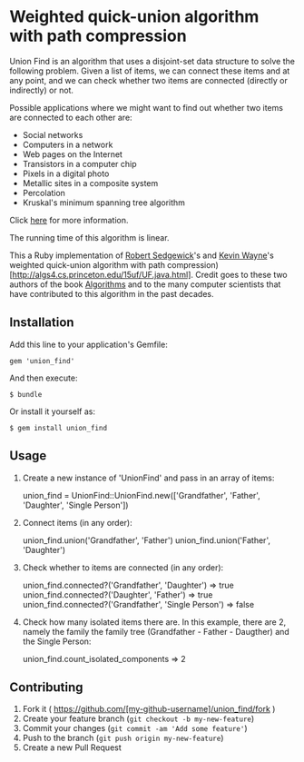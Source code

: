 # Weighted quick-union algorithm with path compression

Union Find is an algorithm that uses a disjoint-set data structure to solve the following problem. Given a list of items, we can connect these items and at any point, and we can check whether two items are connected (directly or indirectly) or not.

Possible applications where we might want to find out whether two items are connected to each other are:
* Social networks
* Computers in a network
* Web pages on the Internet
* Transistors in a computer chip
* Pixels in a digital photo
* Metallic sites in a composite system
* Percolation
* Kruskal's minimum spanning tree algorithm

Click [here](https://www.cs.princeton.edu/~rs/AlgsDS07/01UnionFind.pdf) for more information.

The running time of this algorithm is linear.

This a Ruby implementation of [Robert Sedgewick](http://www.cs.princeton.edu/~rs/)'s and [Kevin Wayne](http://www.cs.princeton.edu/~wayne/contact/)'s weighted quick-union algorithm with path compression)[http://algs4.cs.princeton.edu/15uf/UF.java.html]. Credit goes to these two authors of the book [Algorithms](http://www.amazon.com/gp/product/032157351X/ref=as_li_qf_sp_asin_il_tl?ie=UTF8&tag=algs4-20&linkCode=as2&camp=1789&creative=9325&creativeASIN=032157351X) and to the many computer scientists that have contributed to this algorithm in the past decades.

## Installation

Add this line to your application's Gemfile:

    gem 'union_find'

And then execute:

    $ bundle

Or install it yourself as:

    $ gem install union_find

## Usage

1. Create a new instance of 'UnionFind' and pass in an array of items:

    union_find = UnionFind::UnionFind.new(['Grandfather', 'Father', 'Daughter', 'Single Person'])

2. Connect items (in any order):

    union_find.union('Grandfather', 'Father')
    union_find.union('Father', 'Daughter')

3. Check whether to items are connected (in any order):

    union_find.connected?('Grandfather', 'Daughter')
    => true
    union_find.connected?('Daughter', 'Father')
    => true
    union_find.connected?('Grandfather', 'Single Person')
    => false

4. Check how many isolated items there are. In this example, there are 2, namely the family the family tree (Grandfather - Father - Daugther) and the Single Person:

    union_find.count_isolated_components
    => 2

## Contributing

1. Fork it ( https://github.com/[my-github-username]/union_find/fork )
2. Create your feature branch (`git checkout -b my-new-feature`)
3. Commit your changes (`git commit -am 'Add some feature'`)
4. Push to the branch (`git push origin my-new-feature`)
5. Create a new Pull Request
